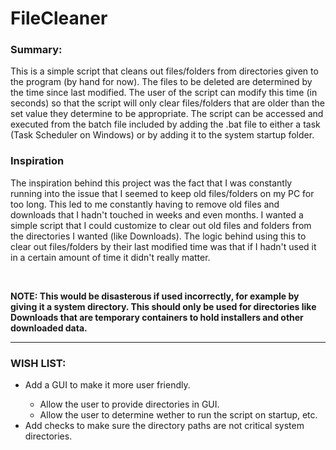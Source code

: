 # FileCleaner
<h3>Summary:</h3>
<p>This is a simple script that cleans out files/folders from directories given to the program (by hand for now). The files to be deleted are determined by the time since last modified. The user of the script can modify this time (in seconds) so that the script will only clear files/folders that are older than the set value they determine to be appropriate. The script can be accessed and executed from the batch file included by adding the .bat file to either a task (Task Scheduler on Windows) or by adding it to the system startup folder.</p>
<h3>Inspiration</h3>
<p>The inspiration behind this project was the fact that I was constantly running into the issue that I seemed to keep old files/folders on my PC for too long. This led to me constantly having to remove old files and downloads that I hadn't touched in weeks and even months. I wanted a simple script that I could customize to clear out old files and folders from the directories I wanted (like Downloads). The logic behind using this to clear out files/folders by their last modified time was that if I hadn't used it in a certain amount of time it didn't really matter.</p>
<br>
<p><strong>NOTE: This would be disasterous if used incorrectly, for example by giving it a system directory. This should only be used for directories like Downloads that are temporary containers to hold installers and other downloaded data.</strong></p>
<hr>
<h3>WISH LIST:</h3>
<ul>
    <li>Add a GUI to make it more user friendly.</li>
    <ul>
        <li>Allow the user to provide directories in GUI.</li>
        <li>Allow the user to determine wether to run the script on startup, etc.</li>
    </ul>
    <li>Add checks to make sure the directory paths are not critical system directories.</li>
</ul>